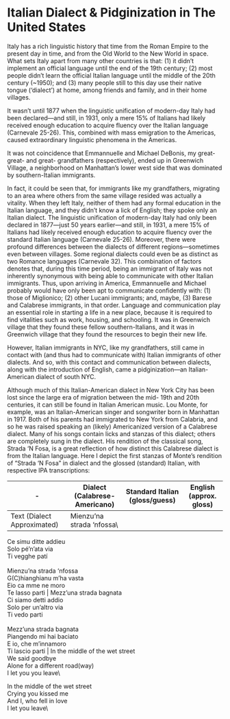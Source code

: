 # Italian Dialect & Pidginization in The United States

Italy has a rich linguistic history that time from the Roman Empire to the present day in time, and from the Old World to the New World in space. What sets Italy apart from many other countries is that: (1) it didn’t implement an official language until the end of the 19th century; (2) most people didn’t learn the official Italian language until the middle of the 20th century (~1950); and (3) many people still to this day use their native tongue (‘dialect’) at home, among friends and family, and in their home villages. 

It wasn’t until 1877 when the linguistic unification of modern-day Italy had been declared—and still, in 1931, only a mere 15% of Italians had likely received enough education to acquire fluency over the Italian language (Carnevale 25-26). This, combined with mass emigration to the Americas, caused extraordinary linguistic phenomena in the Americas. 

It was not coincidence that Emmannuelle and Michael DeBonis, my great-great- and great- grandfathers (respectively), ended up in Greenwich Village, a neighborhood on Manhattan’s lower west side that was dominated by southern-Italian immigrants.

In fact, it could be seen that, for immigrants like my grandfathers, migrating to an area where others from the same village resided was actually a vitality.	 When they left Italy, neither of them had any formal education in the Italian language, and they didn’t know a lick of English; they spoke only an Italian dialect. The linguistic unification of modern-day Italy had only been declared in 1877—just 50 years earlier—and still, in 1931, a mere 15% of Italians had likely received enough education to acquire fluency over the standard Italian language (Carnevale 25-26). Moreover, there were profound differences between the dialects of different regions—sometimes even between villages. Some regional dialects could even be as distinct as two Romance languages (Carnevale 32). This combination of factors denotes that, during this time period, being an immigrant of Italy was not inherently synonymous with being able to communicate with other Italian immigrants. Thus, upon arriving in America, Emmannuelle and Michael probably would have only been apt to communicate confidently with: (1) those of Miglionico; (2) other Lucani immigrants; and, maybe, (3) Barese and Calabrese immigrants, in that order. Language and communication play an essential role in starting a life in a new place, because it is required to find vitalities such as work, housing, and schooling. It was in Greenwich village that they found these fellow southern-Italians, and it was in Greenwich village that they found the resources to begin their new life.

However, Italian immigrants in NYC, like my grandfathers, still came in contact with (and thus had to communicate with) Italian immigrants of other dialects. And so, with this contact and communication between dialects, along with the introduction of English, came a pidginization—an Italian-American dialect of south NYC. 

Although much of this Italian-American dialect in New York City has been lost since the large era of migration between the mid- 19th and 20th centuries, it can still be found in Italian American music. Lou Monte, for example, was an Italian-American singer and songwriter born in Manhattan in 1917. Both of his parents had immigrated to New York from Calabria, and so he was raised speaking an (likely) Americanized version of a Calabrese dialect. Many of his songs contain licks and stanzas of this dialect; others are completely sung in the dialect. His rendition of the classical song, Strada ‘N Fosa, is a great reflection of how distinct this Calabrese dialect is from the Italian language. Here I depict the first stanzas of Monte’s rendition of “Strada ‘N Fosa” in dialect and the glossed (standard) Italian, with respective IPA transcriptions:

|  \-   | Dialect (Calabrese-Americano) | Standard Italian (gloss/guess) | English (approx. gloss) |
| ----- | ----------------------------- | ------------------------------ | ----------------------------- |
| Text (Dialect Approximated) | Mienzu’na strada ‘nfossa\
Ce simu ditte addieu\
Solo pé’n’ata via\
Ti vegghe patí\
\
Mienzu’na strada ‘nfossa\
G(C)hianghianu m’ha vasta\
Eio ca mme ne moro\
Te lasso partì | Mezz’una strada bagnata\
Ci siamo detti addio\
Solo per un’altro via\
Ti vedo parti\
\
Mezz’una strada bagnata\
Piangendo mi hai baciato\
E io, che m’innamoro\
Ti lascio parti | In the middle of the wet street\
We said goodbye\
Alone for a different road(way)\
I let you you leave\

In the middle of the wet street\
Crying you kissed me\
And I, who fell in love\
I let you leave\
